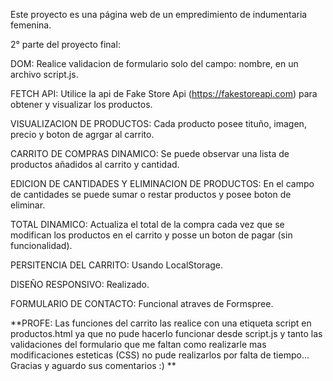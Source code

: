 Este proyecto es una página web de un empredimiento de indumentaria femenina. 

2° parte del proyecto final:

DOM: Realice validacion de formulario solo del campo: nombre, en un archivo script.js.

FETCH API: Utilice la api de Fake Store Api (https://fakestoreapi.com) para obtener y visualizar los productos. 

VISUALIZACION DE PRODUCTOS: Cada producto posee tituño, imagen, precio y boton de agrgar al carrito.

CARRITO DE COMPRAS DINAMICO: Se puede observar una lista de productos añadidos al carrito y cantidad.

EDICION DE CANTIDADES Y ELIMINACION DE PRODUCTOS: En el campo de cantidades se puede sumar o restar productos y posee boton de eliminar.

TOTAL DINAMICO: Actualiza el total de la compra cada vez que se modifican los productos en el carrito y posse un boton de pagar (sin funcionalidad).

PERSITENCIA DEL CARRITO: Usando LocalStorage.

DISEÑO RESPONSIVO: Realizado.

FORMULARIO DE CONTACTO: Funcional atraves de Formspree.

**PROFE: Las funciones del carrito las realice con una etiqueta script en productos.html ya que no pude hacerlo funcionar desde script.js y tanto las validaciones del formulario que me faltan como realizarle mas modificaciones esteticas (CSS) no pude realizarlos por falta de tiempo... 
Gracias y aguardo sus comentarios :) **
